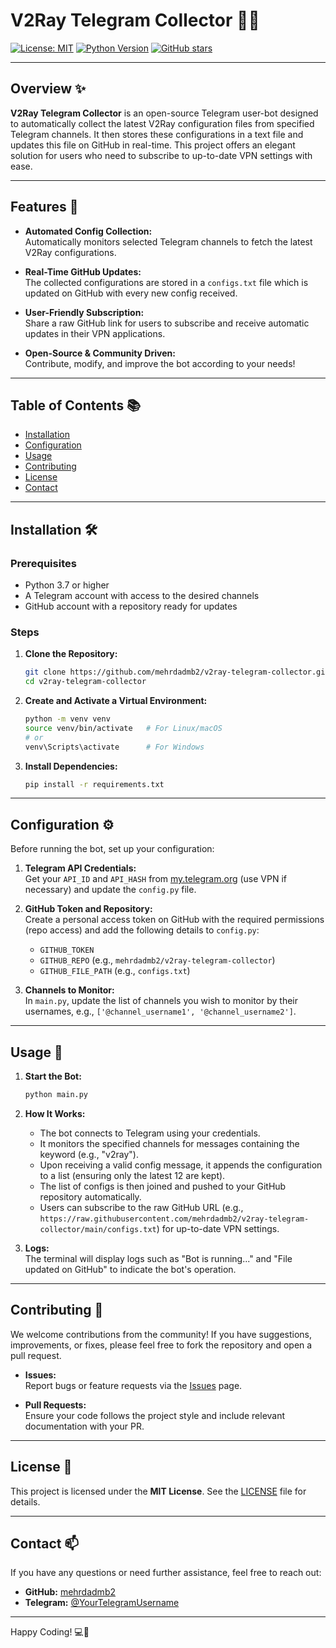 
# V2Ray Telegram Collector 🚀🔧

[![License: MIT](https://img.shields.io/badge/License-MIT-yellow.svg)](LICENSE)
[![Python Version](https://img.shields.io/badge/Python-3.7%2B-blue.svg)](https://www.python.org/)
[![GitHub stars](https://img.shields.io/github/stars/mehrdadmb2/v2ray-telegram-collector?style=social)](https://github.com/mehrdadmb2/v2ray-telegram-collector/stargazers)

---

## Overview ✨

**V2Ray Telegram Collector** is an open-source Telegram user-bot designed to automatically collect the latest V2Ray configuration files from specified Telegram channels. It then stores these configurations in a text file and updates this file on GitHub in real-time. This project offers an elegant solution for users who need to subscribe to up-to-date VPN settings with ease.

---

## Features 🌟

- **Automated Config Collection:**  
  Automatically monitors selected Telegram channels to fetch the latest V2Ray configurations.
  
- **Real-Time GitHub Updates:**  
  The collected configurations are stored in a `configs.txt` file which is updated on GitHub with every new config received.
  
- **User-Friendly Subscription:**  
  Share a raw GitHub link for users to subscribe and receive automatic updates in their VPN applications.
  
- **Open-Source & Community Driven:**  
  Contribute, modify, and improve the bot according to your needs!

---

## Table of Contents 📚

- [Installation](#installation)
- [Configuration](#configuration)
- [Usage](#usage)
- [Contributing](#contributing)
- [License](#license)
- [Contact](#contact)

---

## Installation 🛠️

### Prerequisites

- Python 3.7 or higher
- A Telegram account with access to the desired channels
- GitHub account with a repository ready for updates

### Steps

1. **Clone the Repository:**

   ```bash
   git clone https://github.com/mehrdadmb2/v2ray-telegram-collector.git
   cd v2ray-telegram-collector
   ```

2. **Create and Activate a Virtual Environment:**

   ```bash
   python -m venv venv
   source venv/bin/activate   # For Linux/macOS
   # or
   venv\Scripts\activate      # For Windows
   ```

3. **Install Dependencies:**

   ```bash
   pip install -r requirements.txt
   ```

---

## Configuration ⚙️

Before running the bot, set up your configuration:

1. **Telegram API Credentials:**  
   Get your `API_ID` and `API_HASH` from [my.telegram.org](https://my.telegram.org) (use VPN if necessary) and update the `config.py` file.

2. **GitHub Token and Repository:**  
   Create a personal access token on GitHub with the required permissions (repo access) and add the following details to `config.py`:
   - `GITHUB_TOKEN`
   - `GITHUB_REPO` (e.g., `mehrdadmb2/v2ray-telegram-collector`)
   - `GITHUB_FILE_PATH` (e.g., `configs.txt`)

3. **Channels to Monitor:**  
   In `main.py`, update the list of channels you wish to monitor by their usernames, e.g., `['@channel_username1', '@channel_username2']`.

---

## Usage 🚀

1. **Start the Bot:**

   ```bash
   python main.py
   ```

2. **How It Works:**  
   - The bot connects to Telegram using your credentials.
   - It monitors the specified channels for messages containing the keyword (e.g., "v2ray").
   - Upon receiving a valid config message, it appends the configuration to a list (ensuring only the latest 12 are kept).
   - The list of configs is then joined and pushed to your GitHub repository automatically.
   - Users can subscribe to the raw GitHub URL (e.g., `https://raw.githubusercontent.com/mehrdadmb2/v2ray-telegram-collector/main/configs.txt`) for up-to-date VPN settings.

3. **Logs:**  
   The terminal will display logs such as "Bot is running..." and "File updated on GitHub" to indicate the bot's operation.

---

## Contributing 🤝

We welcome contributions from the community! If you have suggestions, improvements, or fixes, please feel free to fork the repository and open a pull request.

- **Issues:**  
  Report bugs or feature requests via the [Issues](https://github.com/mehrdadmb2/v2ray-telegram-collector/issues) page.
  
- **Pull Requests:**  
  Ensure your code follows the project style and include relevant documentation with your PR.

---

## License 📄

This project is licensed under the **MIT License**. See the [LICENSE](LICENSE) file for details.

---

## Contact 📫

If you have any questions or need further assistance, feel free to reach out:

- **GitHub:** [mehrdadmb2](https://github.com/mehrdadmb2)
- **Telegram:** [@YourTelegramUsername](https://t.me/IIMehrdadII)

---

Happy Coding! 💻🎉
```
